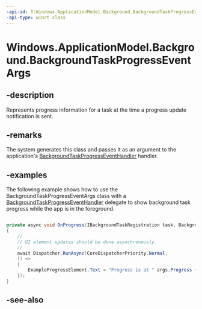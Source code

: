 ```yaml
---
-api-id: T:Windows.ApplicationModel.Background.BackgroundTaskProgressEventArgs
-api-type: winrt class
---
```


<!-- Class syntax.
public class BackgroundTaskProgressEventArgs : Windows.ApplicationModel.Background.IBackgroundTaskProgressEventArgs
-->

# Windows.ApplicationModel.Background.BackgroundTaskProgressEventArgs

## -description
Represents progress information for a task at the time a progress update notification is sent.

## -remarks
The system generates this class and passes it as an argument to the application's [BackgroundTaskProgressEventHandler](backgroundtaskprogresseventhandler.md) handler.

## -examples
The following example shows how to use the BackgroundTaskProgressEventArgs class with a [BackgroundTaskProgressEventHandler](backgroundtaskprogresseventhandler.md) delegate to show background task progress while the app is in the foreground.

```csharp

private async void OnProgress(IBackgroundTaskRegistration task, BackgroundTaskProgressEventArgs args)
{
    //
    // UI element updates should be done asynchronously.
    //
    await Dispatcher.RunAsync(CoreDispatcherPriority.Normal,
    () =>
    {
        ExampleProgressElement.Text = "Progress is at " args.Progress + "%.";
    });
}
```



## -see-also
